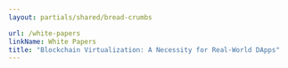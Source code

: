 ```yaml
---
layout: partials/shared/bread-crumbs

url: /white-papers
linkName: White Papers
title: "Blockchain Virtualization: A Necessity for Real-World DApps"
---
```


